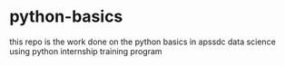 # python-basics
this repo is the work done on the python basics in apssdc data science using python internship training program 
